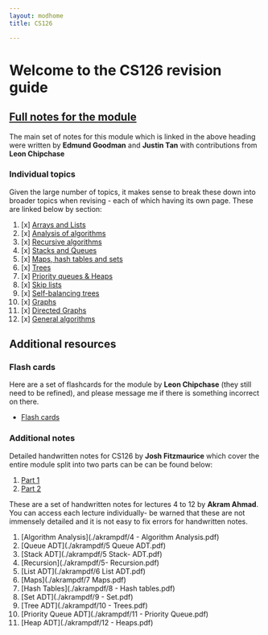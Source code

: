 ```yaml
---
layout: modhome
title: CS126

---
```


# Welcome to the CS126 revision guide

## [Full notes for the module](opnotes)

The main set of notes for this module which is linked in the above heading were written by **Edmund Goodman** and **Justin Tan** with contributions from **Leon Chipchase**

### Individual topics

Given the large number of topics, it makes sense to break these down into broader topics when revising - each of which having its own page. These are linked below by section:

1. [x] [Arrays and Lists](arrays-and-lists)
2. [x] [Analysis of algorithms](algorithm-analysis)
3. [x] [Recursive algorithms](recursive-algorithms)
4. [x] [Stacks and Queues](stacks-and-queues)
5. [x] [Maps, hash tables and sets](maps-hash-tables-and-sets)
6. [x] [Trees](trees)
7. [x] [Priority queues & Heaps](priority-queues)
8. [x] [Skip lists](skip-lists)
9. [x] [Self-balancing trees](balanced-trees)
10. [x] [Graphs](graphs)
11. [x] [Directed Graphs](digraphs)
12. [x] [General algorithms](general-algorithms)



## Additional resources

### Flash cards

Here are a set of flashcards for the module by **Leon Chipchase** (they still need to be refined), and please message me if there is something incorrect on there.

- [Flash cards](https://quizlet.com/_99y5l2?x=1jqt&i=18al03)

### Additional notes

Detailed handwritten notes for CS126 by **Josh Fitzmaurice** which cover the entire module split into two parts can be can be found below:

1. [Part 1](./cs126-notes-1.pdf)
2. [Part 2](./cs126-notes-2.pdf)

These are a set of handwritten notes for lectures 4 to 12 by **Akram Ahmad**. You can access each lecture individually- be warned that these are not immensely detailed and it is not easy to fix errors for handwritten notes.

1. [Algorithm Analysis](./akrampdf/4 - Algorithm Analysis.pdf)
2. [Queue ADT](./akrampdf/5 Queue ADT.pdf)
3. [Stack ADT](./akrampdf/5 Stack- ADT.pdf)
4. [Recursion](./akrampdf/5- Recursion.pdf)
5. [List ADT](./akrampdf/6 List ADT.pdf)
6. [Maps](./akrampdf/7 Maps.pdf)
7. [Hash Tables](./akrampdf/8 - Hash tables.pdf)
8. [Set ADT](./akrampdf/9 - Set.pdf)
9. [Tree ADT](./akrampdf/10 - Trees.pdf)
10. [Priority Queue ADT](./akrampdf/11 - Priority Queue.pdf)
11. [Heap ADT](./akrampdf/12 - Heaps.pdf)
